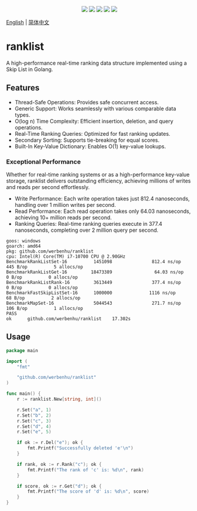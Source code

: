 <div align='center'>
<a href="https://github.com/werbenhu/ranklist/actions"><img src="https://github.com/werbenhu/ranklist/workflows/Go/badge.svg"></a>
<a href="https://goreportcard.com/report/github.com/werbenhu/ranklist"><img src="https://goreportcard.com/badge/github.com/werbenhu/ranklist"></a>
<a href="https://coveralls.io/github/werbenhu/ranklist?branch=master"><img src="https://coveralls.io/repos/github/werbenhu/ranklist/badge.svg?branch=master"></a>   
<a href="https://github.com/werbenhu/ranklist"><img src="https://img.shields.io/github/license/mashape/apistatus.svg"></a>
<a href="https://pkg.go.dev/github.com/werbenhu/ranklist"><img src="https://pkg.go.dev/badge/github.com/werbenhu/ranklist.svg"></a>
</div>

[English](README.md) | [简体中文](README_CN.md)

# ranklist

A high-performance real-time ranking data structure implemented using a Skip List in Golang.

## Features

- Thread-Safe Operations: Provides safe concurrent access.
- Generic Support: Works seamlessly with various comparable data types.
- O(log n) Time Complexity: Efficient insertion, deletion, and query operations.
- Real-Time Ranking Queries: Optimized for fast ranking updates.
- Secondary Sorting: Supports tie-breaking for equal scores.
- Built-In Key-Value Dictionary: Enables O(1) key-value lookups.

### Exceptional Performance

Whether for real-time ranking systems or as a high-performance key-value storage, ranklist delivers outstanding efficiency, achieving millions of writes and reads per second effortlessly.

- Write Performance: Each write operation takes just 812.4 nanoseconds, handling over 1 million writes per second.
- Read Performance: Each read operation takes only 64.03 nanoseconds, achieving 10+ million reads per second.
- Ranking Queries: Real-time ranking queries execute in 377.4 nanoseconds, completing over 2 million query per second.

```
goos: windows
goarch: amd64
pkg: github.com/werbenhu/ranklist
cpu: Intel(R) Core(TM) i7-10700 CPU @ 2.90GHz
BenchmarkRankListSet-16          1451098               812.4 ns/op           445 B/op          5 allocs/op
BenchmarkRankListGet-16         18473389                64.03 ns/op            0 B/op          0 allocs/op
BenchmarkRankListRank-16         3613449               377.4 ns/op             0 B/op          0 allocs/op
BenchmarkFastSkipListSet-16      1000000              1116 ns/op              68 B/op          2 allocs/op
BenchmarkMapSet-16               5044543               271.7 ns/op           106 B/op          1 allocs/op
PASS
ok      github.com/werbenhu/ranklist    17.302s
```

## Usage

```go
package main

import (
    "fmt"

    "github.com/werbenhu/ranklist"
)

func main() {
    r := ranklist.New[string, int]()

    r.Set("a", 1)
    r.Set("b", 2)
    r.Set("c", 3)
    r.Set("d", 4)
    r.Set("e", 5)

    if ok := r.Del("e"); ok {
        fmt.Printf("Successfully deleted 'e'\n")
    }

    if rank, ok := r.Rank("c"); ok {
        fmt.Printf("The rank of 'c' is: %d\n", rank)
    }

    if score, ok := r.Get("d"); ok {
        fmt.Printf("The score of 'd' is: %d\n", score)
    }
}
```